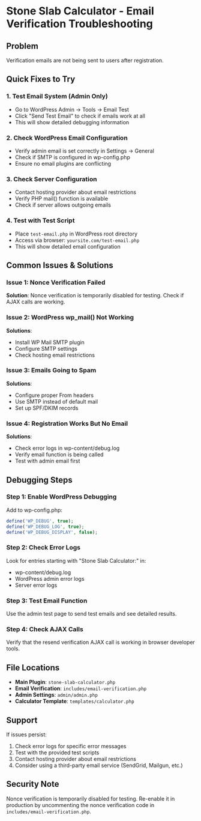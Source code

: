 # Stone Slab Calculator - Email Verification Troubleshooting

## Problem
Verification emails are not being sent to users after registration.

## Quick Fixes to Try

### 1. Test Email System (Admin Only)
- Go to WordPress Admin → Tools → Email Test
- Click "Send Test Email" to check if emails work at all
- This will show detailed debugging information

### 2. Check WordPress Email Configuration
- Verify admin email is set correctly in Settings → General
- Check if SMTP is configured in wp-config.php
- Ensure no email plugins are conflicting

### 3. Check Server Configuration
- Contact hosting provider about email restrictions
- Verify PHP mail() function is available
- Check if server allows outgoing emails

### 4. Test with Test Script
- Place `test-email.php` in WordPress root directory
- Access via browser: `yoursite.com/test-email.php`
- This will show detailed email configuration

## Common Issues & Solutions

### Issue 1: Nonce Verification Failed
**Solution**: Nonce verification is temporarily disabled for testing. Check if AJAX calls are working.

### Issue 2: WordPress wp_mail() Not Working
**Solutions**:
- Install WP Mail SMTP plugin
- Configure SMTP settings
- Check hosting email restrictions

### Issue 3: Emails Going to Spam
**Solutions**:
- Configure proper From headers
- Use SMTP instead of default mail
- Set up SPF/DKIM records

### Issue 4: Registration Works But No Email
**Solutions**:
- Check error logs in wp-content/debug.log
- Verify email function is being called
- Test with admin email first

## Debugging Steps

### Step 1: Enable WordPress Debugging
Add to wp-config.php:
```php
define('WP_DEBUG', true);
define('WP_DEBUG_LOG', true);
define('WP_DEBUG_DISPLAY', false);
```

### Step 2: Check Error Logs
Look for entries starting with "Stone Slab Calculator:" in:
- wp-content/debug.log
- WordPress admin error logs
- Server error logs

### Step 3: Test Email Function
Use the admin test page to send test emails and see detailed results.

### Step 4: Check AJAX Calls
Verify that the resend verification AJAX call is working in browser developer tools.

## File Locations
- **Main Plugin**: `stone-slab-calculator.php`
- **Email Verification**: `includes/email-verification.php`
- **Admin Settings**: `admin/admin.php`
- **Calculator Template**: `templates/calculator.php`

## Support
If issues persist:
1. Check error logs for specific error messages
2. Test with the provided test scripts
3. Contact hosting provider about email restrictions
4. Consider using a third-party email service (SendGrid, Mailgun, etc.)

## Security Note
Nonce verification is temporarily disabled for testing. Re-enable it in production by uncommenting the nonce verification code in `includes/email-verification.php`.
